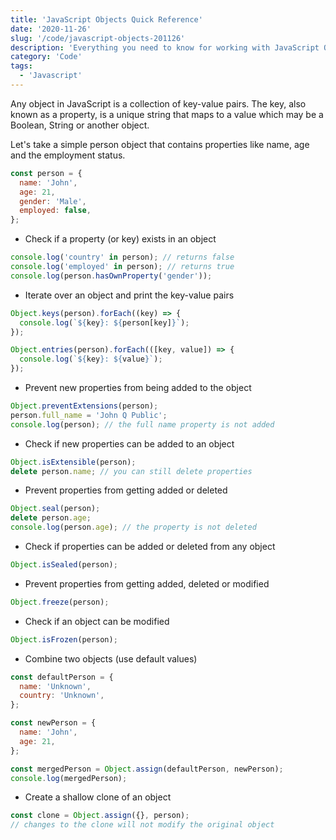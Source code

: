 ```yaml
---
title: 'JavaScript Objects Quick Reference'
date: '2020-11-26'
slug: '/code/javascript-objects-201126'
description: 'Everything you need to know for working with JavaScript Objects'
category: 'Code'
tags:
  - 'Javascript'
---
```


Any object in JavaScript is a collection of key-value pairs. The key, also known as a property, is a unique string that maps to a value which may be a Boolean, String or another object.

Let's take a simple person object that contains properties like name, age and the employment status.

```js
const person = {
  name: 'John',
  age: 21,
  gender: 'Male',
  employed: false,
};
```

- Check if a property (or key) exists in an object

```js
console.log('country' in person); // returns false
console.log('employed' in person); // returns true
console.log(person.hasOwnProperty('gender'));
```

- Iterate over an object and print the key-value pairs

```js
Object.keys(person).forEach((key) => {
  console.log(`${key}: ${person[key]}`);
});

Object.entries(person).forEach(([key, value]) => {
  console.log(`${key}: ${value}`);
});
```

- Prevent new properties from being added to the object

```js
Object.preventExtensions(person);
person.full_name = 'John Q Public';
console.log(person); // the full name property is not added
```

- Check if new properties can be added to an object

```js
Object.isExtensible(person);
delete person.name; // you can still delete properties
```

- Prevent properties from getting added or deleted

```js
Object.seal(person);
delete person.age;
console.log(person.age); // the property is not deleted
```

- Check if properties can be added or deleted from any object

```js
Object.isSealed(person);
```

- Prevent properties from getting added, deleted or modified

```js
Object.freeze(person);
```

- Check if an object can be modified

```js
Object.isFrozen(person);
```

- Combine two objects (use default values)

```js
const defaultPerson = {
  name: 'Unknown',
  country: 'Unknown',
};

const newPerson = {
  name: 'John',
  age: 21,
};

const mergedPerson = Object.assign(defaultPerson, newPerson);
console.log(mergedPerson);
```

- Create a shallow clone of an object

```js
const clone = Object.assign({}, person);
// changes to the clone will not modify the original object
```

